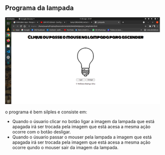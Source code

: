 <h2> Programa da lampada</h2> 
<img src="img/tela_lamp.png">
<br>
<p>o programa é bem silples e consiste em:</p>
<ul> 
  <li>Quando o úsuario clicar no botão ligar a imagem da lampada que está apagada irá ser trocada pela imagem que está acesa a mesma ação ocorre com o botão desligar.</li>
  <li>Quando o úsuario passar o mouser pela lampada a imagem que está apagada irá ser trocada pela imagem que está acesa a mesma ação ocorre qundo o mouser sair da imagem da lampada.</li>
  </ul>
